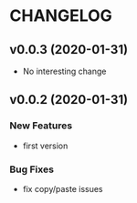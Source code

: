 # CHANGELOG



## v0.0.3 (2020-01-31)

- No interesting change


## v0.0.2 (2020-01-31)

### New Features
- first version


### Bug Fixes
- fix copy/paste issues





